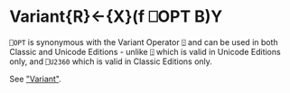 




<h1 class="heading"><span class="name">Variant</span><span class="command">{R}←{X}(f ⎕OPT B)Y</span></h1>

`⎕OPT` is synonymous with the Variant Operator `⍠` and can be used in both Classic and Unicode Editions - unlike `⍠` which is valid in Unicode Editions only, and `⎕U2360` which is valid in Classic Editions only.


See ["Variant"](../../../../primitive-operators/operators-a-z/variant.md).



